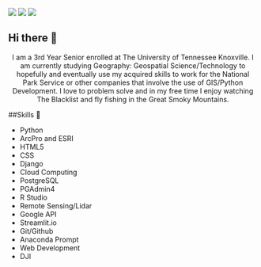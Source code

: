 ![](https://img.shields.io/github/followers/wnelso18?style=social)
[![](https://img.shields.io/badge/UTK-student-orange)](https://www.utk.edu/)
[![](https://img.shields.io/badge/My-LinkedIn-blue)](https://www.linkedin.com/in/william-jack-nelson/)

## Hi there 👋

<div align="center">I am a 3rd Year Senior enrolled at The University of Tennessee Knoxville. I am
currently studying Geography: Geospatial Science/Technology to hopefully and
eventually use my acquired skills to work for the National Park Service or other
companies that involve the use of GIS/Python Development. I love to problem solve
and in my free time I enjoy watching The Blacklist and fly fishing in the Great Smoky Mountains.</div>

##Skills 🤹

* Python
* ArcPro and ESRI
* HTML5
* CSS
* Django
* Cloud Computing
* PostgreSQL
* PGAdmin4
* R Studio
* Remote Sensing/Lidar
* Google API
* Streamlit.io
* Git/Github
* Anaconda Prompt
* Web Development
* DJI

<!--
**wnelso18/wnelso18** is a ✨ _special_ ✨ repository because its `README.md` (this file) appears on your GitHub profile.

Here are some ideas to get you started:

- 🔭 I’m currently working on ...
- 🌱 I’m currently learning ...
- 👯 I’m looking to collaborate on ...
- 🤔 I’m looking for help with ...
- 💬 Ask me about ...
- 📫 How to reach me: ...
- 😄 Pronouns: ...
- ⚡ Fun fact: ...
-->
